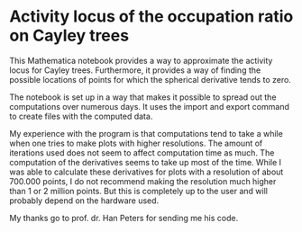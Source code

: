 # Activity locus of the occupation ratio on Cayley trees

This Mathematica notebook provides a way to approximate the activity locus for Cayley trees.
Furthermore, it provides a way of finding the possible locations of points for which the spherical derivative tends to zero.

The notebook is set up in a way that makes it possible to spread out the computations over numerous days. It uses the import and export command to create files with the computed data.

My experience with the program is that computations tend to take a while when one tries to make plots with higher resolutions. The amount of iterations used does not seem to affect computation time as much.
The computation of the derivatives seems to take up most of the time. While I was able to calculate these derivatives for plots with a resolution of about 700.000 points, I do not recommend making the resolution much higher than 1 or 2 million points. But this is completely up to the user and will probably depend on the hardware used.

My thanks go to prof. dr. Han Peters for sending me his code.
